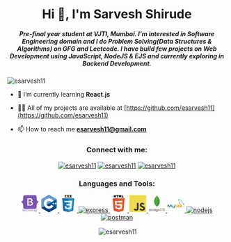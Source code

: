 <h1 align="center">Hi 👋, I'm Sarvesh Shirude</h1>
<h5 align="center">Pre-final year student at VJTI, Mumbai. I'm interested in Software Engineering domain and I do Problem Solving(Data Structures & Algorithms) on GFG and Leetcode. I have build few projects on Web Development using JavaScript, NodeJS & EJS and currently exploring in Backend Development.</h5>

<p align="left"> <img src="https://komarev.com/ghpvc/?username=esarvesh11&label=Profile%20views&color=0e75b6&style=flat" alt="esarvesh11" /> </p>

- 🌱 I’m currently learning **React.js**

- 👨‍💻 All of my projects are available at [https://github.com/esarvesh11](https://github.com/esarvesh11)

- 📫 How to reach me **esarvesh11@gmail.com**

<h3 align="center">Connect with me:</h3>
<p align="center">
<a href="https://twitter.com/esarvesh11" target="blank"><img align="center" src="https://raw.githubusercontent.com/rahuldkjain/github-profile-readme-generator/master/src/images/icons/Social/twitter.svg" alt="esarvesh11" height="30" width="40" /></a>
<a href="https://linkedin.com/in/esarvesh11" target="blank"><img align="center" src="https://raw.githubusercontent.com/rahuldkjain/github-profile-readme-generator/master/src/images/icons/Social/linked-in-alt.svg" alt="esarvesh11" height="30" width="40" /></a>
<a href="https://instagram.com/esarvesh11" target="blank"><img align="center" src="https://raw.githubusercontent.com/rahuldkjain/github-profile-readme-generator/master/src/images/icons/Social/instagram.svg" alt="esarvesh11" height="30" width="40" /></a>
</p>

<h3 align="center">Languages and Tools:</h3>
<p align="center"> <a href="https://getbootstrap.com" target="_blank" rel="noreferrer"> <img src="https://raw.githubusercontent.com/devicons/devicon/master/icons/bootstrap/bootstrap-plain-wordmark.svg" alt="bootstrap" width="40" height="40"/> </a> <a href="https://www.w3schools.com/cpp/" target="_blank" rel="noreferrer"> <img src="https://raw.githubusercontent.com/devicons/devicon/master/icons/cplusplus/cplusplus-original.svg" alt="cplusplus" width="40" height="40"/> </a> <a href="https://www.w3schools.com/css/" target="_blank" rel="noreferrer"> <img src="https://raw.githubusercontent.com/devicons/devicon/master/icons/css3/css3-original-wordmark.svg" alt="css3" width="40" height="40"/> </a> <a href="https://expressjs.com" target="_blank" rel="noreferrer"> <img src="[[https://raw.githubusercontent.com/devicons/devicon/master/icons/express/express-original-wordmark.svg](https://www.google.com/url?sa=i&url=https%3A%2F%2Fcommons.wikimedia.org%2Fwiki%2FFile%3AExpressjs.png&psig=AOvVaw3IWZEMlcAFd-WDwVbZW6Rt&ust=1666930862775000&source=images&cd=vfe&ved=0CA0QjRxqFwoTCPD83cHH__oCFQAAAAAdAAAAABAO)](https://upload.wikimedia.org/wikipedia/commons/6/64/Expressjs.png)" alt="express" width="40" height="40"/> </a> <a href="https://www.w3.org/html/" target="_blank" rel="noreferrer"> <img src="https://raw.githubusercontent.com/devicons/devicon/master/icons/html5/html5-original-wordmark.svg" alt="html5" width="40" height="40"/> </a> <a href="https://developer.mozilla.org/en-US/docs/Web/JavaScript" target="_blank" rel="noreferrer"> <img src="https://raw.githubusercontent.com/devicons/devicon/master/icons/javascript/javascript-original.svg" alt="javascript" width="40" height="40"/> </a> <a href="https://www.mongodb.com/" target="_blank" rel="noreferrer"> <img src="https://raw.githubusercontent.com/devicons/devicon/master/icons/mongodb/mongodb-original-wordmark.svg" alt="mongodb" width="40" height="40"/> </a> <a href="https://www.mysql.com/" target="_blank" rel="noreferrer"> <img src="https://raw.githubusercontent.com/devicons/devicon/master/icons/mysql/mysql-original-wordmark.svg" alt="mysql" width="40" height="40"/> </a> <a href="https://nodejs.org" target="_blank" rel="noreferrer"> <img src="[[https://raw.githubusercontent.com/devicons/devicon/master/icons/nodejs/nodejs-original-wordmark.svg](https://www.google.com/url?sa=i&url=https%3A%2F%2Fpixabay.com%2Fvectors%2Fnode-js-logo-nodejs-javascript-736399%2F&psig=AOvVaw2GxMP_jzKRwfhIv58LODm8&ust=1666930953508000&source=images&cd=vfe&ved=0CA0QjRxqFwoTCNj9he3H__oCFQAAAAAdAAAAABAI)](https://cdn.pixabay.com/photo/2015/04/23/17/41/node-js-736399_1280.png)" alt="nodejs" width="40" height="40"/> </a> <a href="https://postman.com" target="_blank" rel="noreferrer"> <img src="https://www.vectorlogo.zone/logos/getpostman/getpostman-icon.svg" alt="postman" width="40" height="40"/> </a> </p>

<p align="center">&nbsp;<img align="center" src="https://github-readme-stats.vercel.app/api?username=esarvesh11&show_icons=true&locale=en" alt="esarvesh11" /></p>

<!---
esarvesh11/esarvesh11 is a ✨ special ✨ repository because its `README.md` (this file) appears on your GitHub profile.
You can click the Preview link to take a look at your changes.
--->
